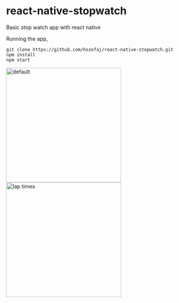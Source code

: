 # react-native-stopwatch
Basic stop watch app with react native

Running the app,
```
git clone https://github.com/hozefaj/react-native-stopwatch.git
npm install
npm start
```
<img width="310" alt="default" src="https://cloud.githubusercontent.com/assets/2084833/16939920/c91d2660-4d3a-11e6-8af5-e29cce55a8d0.png">

<img width="310" alt="lap times" src="https://cloud.githubusercontent.com/assets/2084833/16939917/c7175502-4d3a-11e6-8a98-03c757f00841.png">
